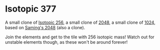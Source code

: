 # Isotopic 377
A small clone of [Isotopic 256](http://jamesdonnelly.github.io/Isotopic2048), a small clone of [2048](https://github.com/gabrielecirulli/2048), a small clone of [1024](https://play.google.com/store/apps/details?id=com.veewo.a1024), based on [Saming's 2048](http://saming.fr/p/2048/) (also a clone).

Join the elements and get to the tile with 256 isotopic mass! Watch out for unstable elements though, as these won't be around forever!

